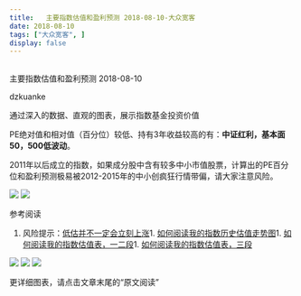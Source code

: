 ```yaml
---
title:   主要指数估值和盈利预测 2018-08-10-大众宽客
date: 2018-08-10
tags: ["大众宽客", ]
display: false
---
```



## 



主要指数估值和盈利预测 2018-08-10




dzkuanke




通过深入的数据、直观的图表，展示指数基金投资价值


PE绝对值和相对值<h-char unicode="ff08" class="">（</h-char>百分位<h-char unicode="ff09" class="">）</h-char>较低、持有3年收益较高的有<h-char unicode="ff1a" class="">：</h-char>**中证红利**<h-char unicode="ff0c" class=""><h-inner>**，**</h-inner></h-char>**基本面50**<h-char unicode="ff0c" class=""><h-inner>**，**</h-inner></h-char>**500低波动**。



2011年以后成立的指数<h-char unicode="ff0c" class=""><h-inner>，</h-inner></h-char>如果成分股中含有较多中小市值股票<h-char unicode="ff0c" class=""><h-inner>，</h-inner></h-char>计算出的PE百分位和盈利预测极易被2012-2015年的中小创疯狂行情带偏<h-char unicode="ff0c" class=""><h-inner>，</h-inner></h-char>请大家注意风险。



<img class="" data-copyright="0" data-ratio="0.8838095238095238" data-s="300,640" src="https://mmbiz.qpic.cn/mmbiz_png/PKw3FQPmhIgkbz7DOiaeMHGJwdgtaCgUexHo3VMjEjiaIHQwTMgVdfl7fwjibcaefSsDVCia9Wx3DgHswu9ibITzziag/640?wx_fmt=png" data-type="png" data-w="1050" style="">



<img class="" data-copyright="0" data-ratio="1.2763157894736843" data-s="300,640" src="https://mmbiz.qpic.cn/mmbiz_png/PKw3FQPmhIgkbz7DOiaeMHGJwdgtaCgUeKaXTccG4Xyh42mk2jyGepjuuwI2m4YEF3Wjk5nh2Sibiaz2VhpX1nUog/640?wx_fmt=png" data-type="png" data-w="912" style="">



参考阅读
1. 风险提示：[低估并不一定会立刻上涨](http://mp.weixin.qq.com/s?__biz=MzAwMTc1MDcwNw==&amp;mid=2648272785&amp;idx=1&amp;sn=9d714f0b5ff155d37941bac5e3bd5ae2&amp;chksm=82f92c4db58ea55bd7466b6630b06154a4732053fd8c5ef953f51d77bef4920c4620eb713c68&amp;scene=21#wechat_redirect)1. [如何阅读我的指数历史估值走势图](http://mp.weixin.qq.com/s?__biz=MzAwMTc1MDcwNw==&amp;mid=2648272715&amp;idx=1&amp;sn=d24a7d159b4759e7d1b0a4ab0aaa9c46&amp;chksm=82f92c97b58ea5811a332f94fe1737016e3746b24be59485368eafaf094ef53f828688cb62ae&amp;scene=21#wechat_redirect)1. [如何阅读我的指数估值表，一二段](http://mp.weixin.qq.com/s?__biz=MzAwMTc1MDcwNw==&amp;mid=2648272034&amp;idx=1&amp;sn=12b1858af175753f5ccebc0bc6c4cb4f&amp;chksm=82f92f7eb58ea668f844f51102599d20bb8730f438010159de83e85a4a34df3d44d568a9feb2&amp;scene=21#wechat_redirect)1. [如何阅读我的指数估值表，三段](http://mp.weixin.qq.com/s?__biz=MzAwMTc1MDcwNw==&amp;mid=2648272039&amp;idx=1&amp;sn=09c59d023c3ce227046966f260777cd5&amp;chksm=82f92f7bb58ea66dab5c428c2205bd4dda180360b643b28a357ab3e73a38d19303124242ad4d&amp;scene=21#wechat_redirect)


<img class="" data-copyright="0" data-ratio="0.6" data-s="300,640" src="https://mmbiz.qpic.cn/mmbiz_png/PKw3FQPmhIgkbz7DOiaeMHGJwdgtaCgUexjFaQnSmYauqyktADEWPS4MhHTBbyFL9zIB3T0wlqfKUwcWCwbr6ng/640?wx_fmt=png" data-type="png" data-w="720" style="">

<img class="" data-copyright="0" data-ratio="0.6" data-s="300,640" src="https://mmbiz.qpic.cn/mmbiz_png/PKw3FQPmhIgkbz7DOiaeMHGJwdgtaCgUe5la3qAtp3icbbLBibk2NMwTFvsPoAqaHzPuTVla7bJ7AlVtGZQ2EKNBQ/640?wx_fmt=png" data-type="png" data-w="720" style="">

<img class="" data-copyright="0" data-ratio="0.6" data-s="300,640" src="https://mmbiz.qpic.cn/mmbiz_png/PKw3FQPmhIgkbz7DOiaeMHGJwdgtaCgUeiaMAsVTvtiaORK9EtgajOLfg6ZPALON6fDJhJF7POhBsqadqicnsic6psw/640?wx_fmt=png" data-type="png" data-w="720" style="">

更详细图表，请点击文章末尾的“原文阅读”